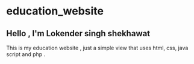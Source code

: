 # education_website
## Hello , I'm Lokender singh shekhawat
This is my education website , just a simple view that uses html, css, java script and php .
